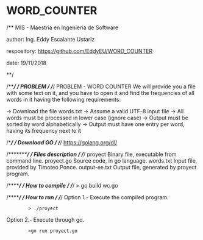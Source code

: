 # WORD_COUNTER
/**
MIS - Maestria en Ingenieria de Software

author: Ing. Eddy Escalante Ustariz

respository: https://github.com/EddyEU/WORD_COUNTER

date: 19/11/2018

 **/
 
 
/*********************************************************************************************/
/**************************************    PROBLEM    ****************************************/
/*********************************************************************************************/
PROBLEM - WORD COUNTER
We will provide you a file with some text on it, and you have to open it and find the frequencies of all words in it having the following requirements:

-> Download the file words.txt
-> Assume a valid UTF-8 input file
-> All words must be processed in lower case (ignore case)
-> Output must be sorted by word alphabetically
-> Output must have one entry per word, having its frequency next to it


/*********************************************************************************************/
/*************************************    Download GO   **************************************/
/*********************************************************************************************/
https://golang.org/dl/


/*********************************************************************************************/
/*******************************    Files description   **************************************/
/*********************************************************************************************/
proyect             Binary file, executable from command line.
proyect.go          Source code, in go language.
words.txt           Input file, provided by Timoteo Ponce.
output-ee.txt       Output file, generated by proyect program.


/*********************************************************************************************/
/**********************************    How to compile   **************************************/
/*********************************************************************************************/
            > go build wc.go


/*********************************************************************************************/
/************************************    How to run   ****************************************/
/*********************************************************************************************/
Option 1.- Execute the compiled program.

            > ./proyect

Option 2.- Execute through go.

            >go run proyect.go
